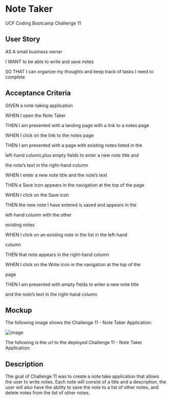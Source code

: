 # Note Taker
UCF Coding Bootcamp Challenge 11


## User Story

AS A small business owner

I WANT to be able to write and save notes

SO THAT I can organize my thoughts and keep track of tasks I need to complete

## Acceptance Criteria

GIVEN a note-taking application

WHEN I open the Note Taker

THEN I am presented with a landing page with a link to a notes page

WHEN I click on the link to the notes page

THEN I am presented with a page with existing notes listed in the

left-hand column,plus empty fields to enter a new note title and

the note’s text in the right-hand column

WHEN I enter a new note title and the note’s text

THEN a Save icon appears in the navigation at the top of the page

WHEN I click on the Save icon

THEN the new note I have entered is saved and appears in the

left-hand column with the other

existing notes

WHEN I click on an existing note in the list in the left-hand

column

THEN that note appears in the right-hand column

WHEN I click on the Write icon in the navigation at the top of the

page

THEN I am presented with empty fields to enter a new note title

and the note’s text in the right-hand column


## Mockup

The following image shows the Challenge 11 - Note Taker Application:



![image](https://user-images.githubusercontent.com/111001779/224157647-ed67e0f8-8bec-40fd-9132-559c1cffb616.png)





The following is the url to the deployed Challenge 11 - Note Taker Application:

## Description

The goal of Challenge 11 was to create a note take application that allows the user to write notes. Each note will consist of a title and a description, the user will also have the ability to save the note to a list of other notes, and delete notes from the list of other notes.
